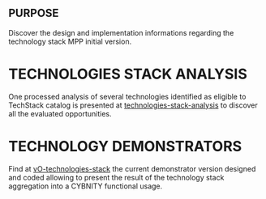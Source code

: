 ## PURPOSE
Discover the design and implementation informations regarding the technology stack MPP initial version.

# TECHNOLOGIES STACK ANALYSIS
One processed analysis of several technologies identified as eligible to TechStack catalog is presented at [technologies-stack-analysis](technologies-stack-analysis.md) to discover all the evaluated opportunities.

# TECHNOLOGY DEMONSTRATORS
Find at [vO-technologies-stack](vO-technologies-stack.md) the current demonstrator version designed and coded allowing to present the result of the technology stack aggregation into a CYBNITY functional usage.
